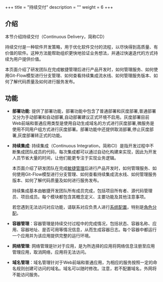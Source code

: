 ﻿+++
title = "持续交付"
description = ""
weight = 6
+++

## 介绍

本节介绍持续交付（Continuous Delivery，简称CD）

持续交付是一种软件开发策略，用于优化软件交付的流程，以尽快得到高质量、有价值的软件。这种方法能帮助组织更快地验证业务想法，并通过快速迭代的方式持续为用户提供价值。

本页面介绍了研发团队在完成敏捷管理后进行产品开发时，如何管理服务、如何使用Git-Flow模型进行分支管理、如何查看持续集成流水线、如何管理服务版本、如何了解代码质量及如何进行服务发布。


## 功能

 - **部署功能**: 提供了部署功能，部署功能中包含了普通部署和灰度部署,普通部署又分为手动部署和自动部署,自动部署建议正式环境不启用。灰度部署目前Web前端和普通应用类型是使用自动生成域名的方式进行灰度部署,微服务是使用不同用户组方式进行灰度部署。部署功能中还提供取消部署,停止灰度部署,灰度部署转正式的功能。

 - **持续集成**: 持续集成（Continuous Integration，简称CI）是指开发过程中不断集成团队成员的代码，每次集成都可以通过自动化构建来实现，因此为开发人员节省大量的时间，让他们能更专注于实现业务逻辑。
  
     本页面介绍了研发团队在完成[敏捷管理](../scrum)后进行产品开发时，如何管理服务、如何使用Git-Flow模型进行分支管理、如何查看持续集成流水线、如何管理服务版本、如何了解代码质量及如何进行服务发布。
  
     持续集成基本由敏捷开发团队所有成员完成，包括项目所有者、源代码管理员、项目成员。每个模块都包含其概念定义、主要功能及其他注意事项。

     若您遇到无法访问对应功能，请联系对应负责人进行[系统配置](../system-configuration)，特别是[角色分配](../system-configuration#3)。

 - **容器管理**：容器管理是持续交付过程中的完成情况，包括状态、容器名称、应用、容器地址、是否可用等情况信息，从而生成容器日志。每个容器中都运行一个应用并为该应用提供完整的运行环境。

 - **网络管理**: 网络管理是针对于应用，是为所选择的应用将网络信息注册至应用管理应用，取消网络，应用将无法访问。

 - **域名管理**：域名管理针对于Web前端和普通应用，为相应的服务按照一定的命名规则创建可访问的域名。域名可以随时修改。注意，若不配置域名，外网将不能访问服务。
